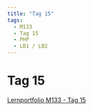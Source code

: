 ```yaml
---
title: "Tag 15"
tags:
  - M133
  - Tag 15
  - PHP
  - LB1 / LB2
---
```


# Tag 15

[Lernportfolio M133 - Tag 15](https://bztfinformatik.github.io/lernportfolio-ZZELAV/docs/tag-0015)